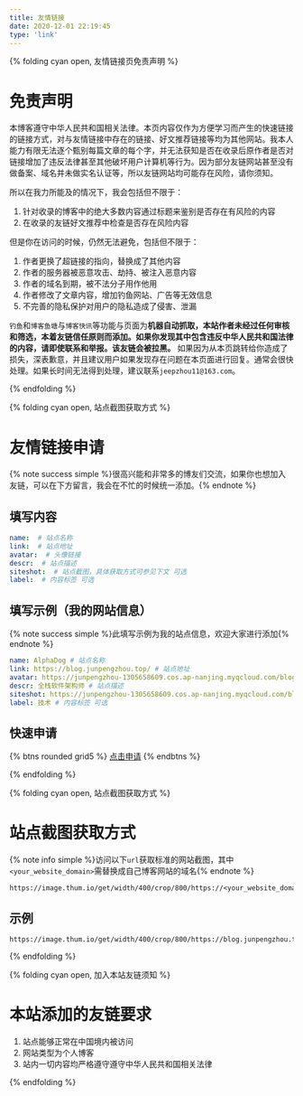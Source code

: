```yaml
---
title: 友情链接
date: 2020-12-01 22:19:45
type: 'link'
---
```


{% folding cyan open, 友情链接页免责声明 %}

# 免责声明
本博客遵守中华人民共和国相关法律。本页内容仅作为方便学习而产生的快速链接的链接方式，对与友情链接中存在的链接、好文推荐链接等均为其他网站。我本人能力有限无法逐个甄别每篇文章的每个字，并无法获知是否在收录后原作者是否对链接增加了违反法律甚至其他破坏用户计算机等行为。因为部分友链网站甚至没有做备案、域名并未做实名认证等，所以友链网站均可能存在风险，请你须知。

所以在我力所能及的情况下，我会包括但不限于：

1. 针对收录的博客中的绝大多数内容通过标题来鉴别是否存在有风险的内容
2. 在收录的友链好文推荐中检查是否存在风险内容

但是你在访问的时候，仍然无法避免，包括但不限于：

1. 作者更换了超链接的指向，替换成了其他内容
2. 作者的服务器被恶意攻击、劫持、被注入恶意内容
3. 作者的域名到期，被不法分子用作他用
4. 作者修改了文章内容，增加钓鱼网站、广告等无效信息
5. 不完善的隐私保护对用户的隐私造成了侵害、泄漏

`钓鱼`和`博客鱼塘`与`博客快讯`等功能与页面为**机器自动抓取，本站作者未经过任何审核和筛选，本着友链信任原则而添加。如果你发现其中包含违反中华人民共和国法律的内容，请即使联系和举报。该友链会被拉黑。**
如果因为从本页跳转给你造成了损失，深表歉意，并且建议用户如果发现存在问题在本页面进行回复。通常会很快处理。如果长时间无法得到处理，建议联系`jeepzhou11@163.com`。


{% endfolding %}

{% folding cyan open, 站点截图获取方式 %}

# 友情链接申请
{% note success simple %}很高兴能和非常多的博友们交流，如果你也想加入友链，可以在下方留言，我会在不忙的时候统一添加。{% endnote %}

## 填写内容
```yaml
name:  # 站点名称
link:  # 站点地址
avatar:  # 头像链接
descr:  # 站点描述
siteshot:  # 站点截图，具体获取方式可参见下文 可选
label:  # 内容标签 可选
```

## 填写示例（我的网站信息）
{% note success simple %}此填写示例为我的站点信息，欢迎大家进行添加{% endnote %}
```yaml
name: AlphaDog # 站点名称
link: https://blog.junpengzhou.top/ # 站点地址
avatar: https://junpengzhou-1305658609.cos.ap-nanjing.myqcloud.com/blog/avatar.png # 头像链接
descr: 全栈软件架构师 # 站点描述
siteshot: https://junpengzhou-1305658609.cos.ap-nanjing.myqcloud.com/blog/junpengzhou%E7%AB%99%E7%82%B9%E6%88%AA%E5%9B%BE-snapshot.jpg # 站点截图 可选
label: 技术 # 内容标签 可选
```

## 快速申请
{% btns rounded grid5 %}
    <a class="button no-text-decoration" href="#post-comment" onclick="anzhiyu.addFriendLink()" draggable="false" title="快速申请" data-pjax-state=""><i class="anzhiyufont anzhiyu-icon-bolt"></i>点击申请</a>
{% endbtns %}

{% endfolding %}

{% folding cyan open, 站点截图获取方式 %}

# 站点截图获取方式
{% note info simple %}访问以下`url`获取标准的网站截图，其中`<your_website_domain>`需替换成自己博客网站的域名{% endnote %}

```plain
https://image.thum.io/get/width/400/crop/800/https://<your_website_domain>/
```

## 示例
```plain
https://image.thum.io/get/width/400/crop/800/https://blog.junpengzhou.top/
```

{% endfolding %}

{% folding cyan open, 加入本站友链须知 %}

# 本站添加的友链要求
1. 站点能够正常在中国境内被访问
2. 网站类型为个人博客
3. 站内一切内容均严格遵守遵守中华人民共和国相关法律


{% endfolding %}